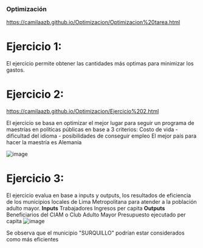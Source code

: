 ### Optimización
https://camilaazb.github.io/Optimizacion/Optimizacion%20tarea.html

# Ejercicio 1: 
El ejercicio permite obtener las cantidades más optimas para minimizar los gastos.

# Ejercicio 2: 
https://camilaazb.github.io/Optimizacion/Ejercicio%202.html

El ejercicio se basa en optimizar el mejor lugar para seguir un programa de maestrías en políticas públicas en base a 3 criterios: 
Costo de vida - dificultad del idioma - posibilidades de conseguir empleo
El mejor país para hacer la maestría es Alemania


![image](https://github.com/user-attachments/assets/7b390d3c-46a2-4b0a-87a3-c597bcdcbbca)

# Ejercicio 3:
El ejercicio evalua en base a inputs y outputs, los resultados de eficiencia de los municipios locales de Lima Metropolitana para atender a la población adulto mayor.
**Inputs**
Trabajadores 
Ingresos per capita
**Outputs**
Beneficiarios del CIAM o Club Adulto Mayor
Presupuesto ejecutado per capita
![image](https://github.com/user-attachments/assets/816e8f38-9512-48d7-9fcd-513756d42f4c)

Se observa que el municipio "SURQUILLO" podrían estar considerados como más eficientes
